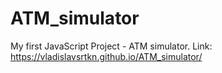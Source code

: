 # ATM_simulator

My first JavaScript Project - ATM simulator. 
Link: https://vladislavsrtkn.github.io/ATM_simulator/
